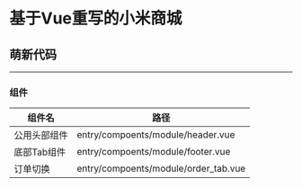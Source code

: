 # 基于Vue重写的小米商城
## 萌新代码

----
### 组件

|组件名|路径|
|-|-|
|公用头部组件|entry/compoents/module/header.vue|
|底部Tab组件|entry/compoents/module/footer.vue|
|订单切换|entry/compoents/module/order_tab.vue|